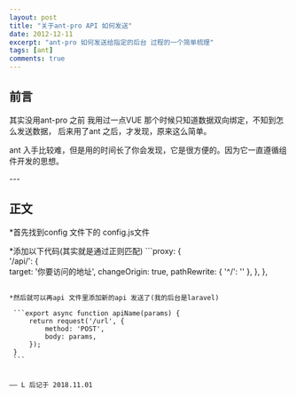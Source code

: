 ```yaml
---
layout: post
title: "关于ant-pro API 如何发送"
date: 2012-12-11
excerpt: "ant-pro 如何发送给指定的后台 过程的一个简单梳理"
tags: [ant]
comments: true
---
```


## 前言

其实没用ant-pro 之前 我用过一点VUE 那个时候只知道数据双向绑定，不知到怎么发送数据，
后来用了ant 之后，才发现，原来这么简单。

ant 入手比较难，但是用的时间长了你会发现，它是很方便的。因为它一直遵循组件开发的思想。

<p id = "build"></p>
---

## 正文

*首先找到config 文件下的 config.js文件

*添加以下代码(其实就是通过正则匹配)  ```proxy: {  
        '/api/': {  
            target: '你要访问的地址',
             changeOrigin: true,
            pathRewrite: { '^/': '' },
         },
     },
   ```
     
*然后就可以再api 文件里添加新的api 发送了(我的后台是laravel)

    ```export async function apiName(params) {
        return request('/url', {
            method: 'POST',
            body: params,
        });
    }
    ```


—— L 后记于 2018.11.01


